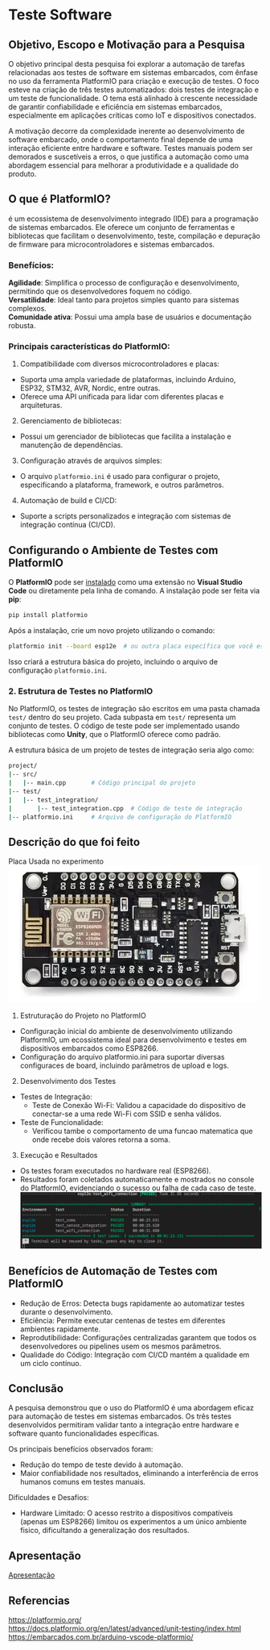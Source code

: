 # Teste Software

## Objetivo, Escopo e Motivação para a Pesquisa

O objetivo principal desta pesquisa foi explorar a automação de tarefas relacionadas aos testes de software em sistemas embarcados, com ênfase no uso da ferramenta PlatformIO para criação e execução de testes. O foco esteve na criação de três testes automatizados: dois testes de integração e um teste de funcionalidade. O tema está alinhado à crescente necessidade de garantir confiabilidade e eficiência em sistemas embarcados, especialmente em aplicações críticas como IoT e dispositivos conectados.

A motivação decorre da complexidade inerente ao desenvolvimento de software embarcado, onde o comportamento final depende de uma interação eficiente entre hardware e software. Testes manuais podem ser demorados e suscetíveis a erros, o que justifica a automação como uma abordagem essencial para melhorar a produtividade e a qualidade do produto.

## O que é PlatformIO?

é um ecossistema de desenvolvimento integrado (IDE) para a programação de sistemas embarcados. Ele oferece um conjunto de ferramentas e bibliotecas que facilitam o desenvolvimento, teste, compilação e depuração de firmware para microcontroladores e sistemas embarcados.

### Benefícios:

**Agilidade**: Simplifica o processo de configuração e desenvolvimento, permitindo que os desenvolvedores foquem no código.<br>
**Versatilidade**: Ideal tanto para projetos simples quanto para sistemas complexos.<br>
**Comunidade ativa**: Possui uma ampla base de usuários e documentação robusta.<br>

### Principais características do PlatformIO:

1. Compatibilidade com diversos microcontroladores e placas:
  - Suporta uma ampla variedade de plataformas, incluindo Arduino, ESP32, STM32, AVR, Nordic, entre outras.
  - Oferece uma API unificada para lidar com diferentes placas e arquiteturas.
2. Gerenciamento de bibliotecas:
  - Possui um gerenciador de bibliotecas que facilita a instalação e manutenção de dependências.
3. Configuração através de arquivos simples:
  - O arquivo `platformio.ini` é usado para configurar o projeto, especificando a plataforma, framework, e outros parâmetros.
4. Automação de build e CI/CD:
 - Suporte a scripts personalizados e integração com sistemas de integração contínua (CI/CD).

## Configurando o Ambiente de Testes com PlatformIO

O **PlatformIO** pode ser [instalado](PlatformIO_instalado.md) como uma extensão no **Visual Studio Code** ou diretamente pela linha de comando. A instalação pode ser feita via **pip**:

```bash
pip install platformio
```

Após a instalação, crie um novo projeto utilizando o comando:

```bash
platformio init --board esp12e  # ou outra placa específica que você esteja utilizando
```

Isso criará a estrutura básica do projeto, incluindo o arquivo de configuração `platformio.ini`.

### 2. Estrutura de Testes no PlatformIO

No PlatformIO, os testes de integração são escritos em uma pasta chamada `test/` dentro do seu projeto. Cada subpasta em `test/` representa um conjunto de testes. O código de teste pode ser implementado usando bibliotecas como **Unity**, que o PlatformIO oferece como padrão.

A estrutura básica de um projeto de testes de integração seria algo como:

```bash
project/
|-- src/
|   |-- main.cpp       # Código principal do projeto
|-- test/
|   |-- test_integration/
|       |-- test_integration.cpp  # Código de teste de integração
|-- platformio.ini     # Arquivo de configuração do PlatformIO
```
## Descrição do que foi feito

Placa Usada no experimento
![](img/esp8266.png)

 1. Estruturação do Projeto no PlatformIO
   - Configuração inicial do ambiente de desenvolvimento utilizando PlatformIO, um ecossistema ideal para desenvolvimento e testes em dispositivos embarcados como ESP8266.
   - Configuração do arquivo platformio.ini para suportar diversas configuraces de board, incluindo parâmetros de upload e logs.
 2. Desenvolvimento dos Testes
   - Testes de Integração:
     - Teste de Conexão Wi-Fi: Validou a capacidade do dispositivo de conectar-se a uma rede Wi-Fi com SSID e senha válidos.
   - Teste de Funcionalidade:
     <!-- - Verificou o comportamento do LED embutido (LED_BUILTIN), testando se ele acende e apaga conforme esperado em um cenário de operação básico. -->
     - Verificou tambe o comportamento de uma funcao matematica que onde recebe dois valores retorna a soma.
 3. Execução e Resultados
   - Os testes foram executados no hardware real (ESP8266).
   - Resultados foram coletados automaticamente e mostrados no console do PlatformIO, evidenciando o sucesso ou falha de cada caso de teste.
![](img/saida.png)

## Benefícios de Automação de Testes com PlatformIO
   - Redução de Erros: Detecta bugs rapidamente ao automatizar testes durante o desenvolvimento.
   - Eficiência: Permite executar centenas de testes em diferentes ambientes rapidamente.
   - Reprodutibilidade: Configurações centralizadas garantem que todos os desenvolvedores ou pipelines usem os mesmos parâmetros.
   - Qualidade do Código: Integração com CI/CD mantém a qualidade em um ciclo contínuo.

## Conclusão
A pesquisa demonstrou que o uso do PlatformIO é uma abordagem eficaz para automação de testes em sistemas embarcados. Os três testes desenvolvidos permitiram validar tanto a integração entre hardware e software quanto funcionalidades específicas. 

Os principais benefícios observados foram:

- Redução do tempo de teste devido à automação.
- Maior confiabilidade nos resultados, eliminando a interferência de erros humanos comuns em testes manuais.

Dificuldades e Desafios:

<!-- Falta de Documentação Detalhada: Encontrar materiais específicos sobre automação de testes com PlatformIO foi desafiador, especialmente para casos de integração com hardware.  -->
- Hardware Limitado: O acesso restrito a dispositivos compatíveis (apenas um ESP8266) limitou os experimentos a um único ambiente fisico, dificultando a generalização dos resultados.

## Apresentação
[Apresentação](https://docs.google.com/presentation/d/1aDdSry5nMmvFWiUBGOkwDTcqU2o2iQ0qy9wnhTDjffc/edit?usp=sharing)

## Referencias
https://platformio.org/<br>
https://docs.platformio.org/en/latest/advanced/unit-testing/index.html<br>
https://embarcados.com.br/arduino-vscode-platformio/<br>

